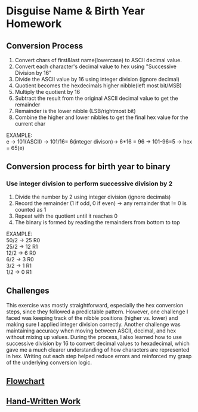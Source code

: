 # Disguise Name & Birth Year Homework
## Conversion Process
1. Convert chars of first&last name(lowercase) to ASCII decimal value.
2. Convert each character's decimal value to hex using "Successive Division by 16"
3. Divide the ASCII value by 16 using integer division (ignore decimal)
4. Quotient becomes the hexdecimals higher nibble(left most bit/MSB)
5. Multiply the quotient by 16
6. Subtract the result from the original ASCII decimal value to get the remainder 
7. Remainder is the lower nibble (LSB/rightmost bit)
8. Combine the higher and lower nibbles to get the final hex value for the current char

EXAMPLE:<br>
e -> 101(ASCII) -> 101/16= 6(integer divison)-> 6*16 = 96 -> 101-96=5 -> hex = 65(e)

## Conversion process for birth year to binary
### Use integer division to perform successive division by 2
1. Divide the number by 2 using integer division (ignore decimals)
2. Record the remainder (1 if odd, 0 if even) -> any remainder that != 0 is counted as 1
3. Repeat with the quotient until it reaches 0
4. The binary is formed by reading the remainders from bottom to top

EXAMPLE: <br>
50/2 -> 25 R0 <br>
25/2 -> 12 R1 <br>
12/2 -> 6  R0 <br>
6/2 ->  3  R0 <br>
3/2 ->  1  R1 <br>
1/2 ->  0  R1


## Challenges
This exercise was mostly straightforward, especially the hex conversion steps, since they 
followed a predictable pattern. However, one challenge I faced was keeping track of the 
nibble positions (higher vs. lower) and making sure I applied integer division correctly. 
Another challenge was maintaining accuracy when moving between ASCII, decimal, and hex 
without mixing up values. During the process, I also learned how to use successive division
by 16 to convert decimal values to hexadecimal, which gave me a much clearer understanding 
of how characters are represented in hex. Writing out each step helped reduce errors and 
reinforced my grasp of the underlying conversion logic.

## [Flowchart](images/nameInDisguised.png)
## [Hand-Written Work](images/conversions.jpg)

